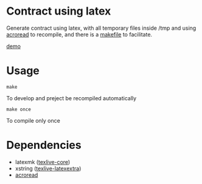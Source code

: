 # Contract using latex

Generate contract using latex, with all temporary files inside /tmp and using 
[acroread](https://www.systutorials.com/docs/linux/man/1-acroread/)
to recompile, and there is a 
[makefile](https://man7.org/linux/man-pages/man1/make.1.html)
to facilitate.

[demo](https://github.com/gabriel-del/contract-latex/blob/main/tmp/main.pdf)

# Usage

```
make
```
To develop and preject be recompiled automatically

```
make once
```
To compile only once

# Dependencies 

* latexmk ([texlive-core](https://archlinux.org/packages/extra/any/texlive-core/))
* xstring ([texlive-latexextra](https://archlinux.org/packages/extra/any/texlive-latexextra/))
* [acroread](https://aur.archlinux.org/packages/acroread/)
